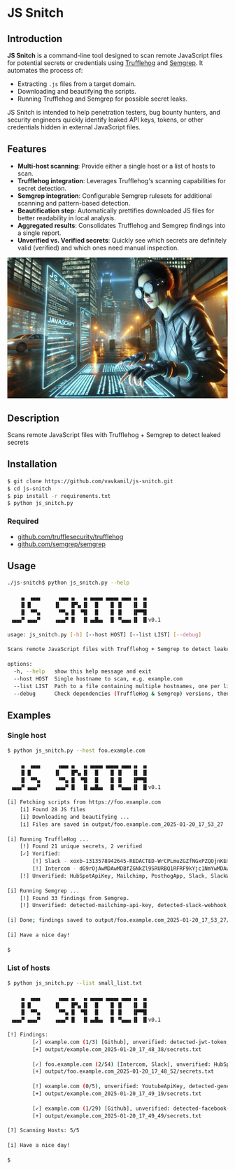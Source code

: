 # JS Snitch

## Introduction

**JS Snitch** is a command-line tool designed to scan remote JavaScript files for potential secrets or credentials using [Trufflehog](https://github.com/trufflesecurity/trufflehog) and [Semgrep](https://github.com/semgrep/semgrep). It automates the process of:

- Extracting `.js` files from a target domain.
- Downloading and beautifying the scripts.
- Running Trufflehog and Semgrep for possible secret leaks.

JS Snitch is intended to help penetration testers, bug bounty hunters, and security engineers quickly identify leaked API keys, tokens, or other credentials hidden in external JavaScript files.

## Features

- **Multi-host scanning**: Provide either a single host or a list of hosts to scan.
- **Trufflehog integration**: Leverages Trufflehog's scanning capabilities for secret detection.
- **Semgrep integration**: Configurable Semgrep rulesets for additional scanning and pattern-based detection.
- **Beautification step**: Automatically prettifies downloaded JS files for better readability in local analysis.
- **Aggregated results**: Consolidates Trufflehog and Semgrep findings into a single report.
- **Unverified vs. Verified secrets**: Quickly see which secrets are definitely valid (verified) and which ones need manual inspection.

![JS Snitch Cover](./cover.png)

## Description

Scans remote JavaScript files with Trufflehog + Semgrep to detect leaked secrets

## Installation

```bash
$ git clone https://github.com/vavkamil/js-snitch.git
$ cd js-snitch
$ pip install -r requirements.txt
$ python js_snitch.py
```

### Required

- [github.com/trufflesecurity/trufflehog](https://github.com/trufflesecurity/trufflehog?tab=readme-ov-file#floppy_disk-installation)
- [github.com/semgrep/semgrep](https://github.com/semgrep/semgrep?tab=readme-ov-file#option-2-getting-started-from-the-cli)

## Usage

```bash
./js-snitch$ python js_snitch.py --help

    ▗▖ ▗▄▄▖     ▗▄▄▖▗▖  ▗▖▗▄▄▄▖▗▄▄▄▖▗▄▄▖▗▖ ▗▖
    ▐▌▐▌       ▐▌   ▐▛▚▖▐▌  █    █ ▐▌   ▐▌ ▐▌
    ▐▌ ▝▀▚▖     ▝▀▚▖▐▌ ▝▜▌  █    █ ▐▌   ▐▛▀▜▌
 ▗▄▄▞▘▗▄▄▞▘    ▗▄▄▞▘▐▌  ▐▌▗▄█▄▖  █ ▝▚▄▄▖▐▌ ▐▌v0.1

usage: js_snitch.py [-h] [--host HOST] [--list LIST] [--debug]

Scans remote JavaScript files with Trufflehog + Semgrep to detect leaked secrets

options:
  -h, --help   show this help message and exit
  --host HOST  Single hostname to scan, e.g. example.com
  --list LIST  Path to a file containing multiple hostnames, one per line
  --debug      Check dependencies (TruffleHog & Semgrep) versions, then exit.
```

## Examples

### Single host

```bash
$ python js_snitch.py --host foo.example.com

    ▗▖ ▗▄▄▖     ▗▄▄▖▗▖  ▗▖▗▄▄▄▖▗▄▄▄▖▗▄▄▖▗▖ ▗▖
    ▐▌▐▌       ▐▌   ▐▛▚▖▐▌  █    █ ▐▌   ▐▌ ▐▌
    ▐▌ ▝▀▚▖     ▝▀▚▖▐▌ ▝▜▌  █    █ ▐▌   ▐▛▀▜▌
 ▗▄▄▞▘▗▄▄▞▘    ▗▄▄▞▘▐▌  ▐▌▗▄█▄▖  █ ▝▚▄▄▖▐▌ ▐▌v0.1

[i] Fetching scripts from https://foo.example.com
	[i] Found 28 JS files
	[i] Downloading and beautifying ...
	[i] Files are saved in output/foo.example.com_2025-01-20_17_53_27

[i] Running TruffleHog ...
	[!] Found 21 unique secrets, 2 verified
	[✓] Verified:
		[!] Slack - xoxb-1313578942645-REDACTED-WrCPLmuZGZfNGxPZQOjnKEm
		[!] Intercom - dG9rOjAwMDAwMDBfZGNkZl9SRURBQ1RFRF9kYjc1NmYwMDAwMDAwOjE6MA==
	[!] Unverified: HubSpotApiKey, Mailchimp, PosthogApp, Slack, SlackWebhook

[i] Running Semgrep ...
	[!] Found 33 findings from Semgrep.
	[!] Unverified: detected-mailchimp-api-key, detected-slack-webhook, hashicorp-tf-password, slack-bot-token, slack-webhook-url

[i] Done; findings saved to output/foo.example.com_2025-01-20_17_53_27/secrets.txt

[i] Have a nice day!

$ 
```

### List of hosts

```bash
$ python js_snitch.py --list small_list.txt 

    ▗▖ ▗▄▄▖     ▗▄▄▖▗▖  ▗▖▗▄▄▄▖▗▄▄▄▖▗▄▄▖▗▖ ▗▖
    ▐▌▐▌       ▐▌   ▐▛▚▖▐▌  █    █ ▐▌   ▐▌ ▐▌
    ▐▌ ▝▀▚▖     ▝▀▚▖▐▌ ▝▜▌  █    █ ▐▌   ▐▛▀▜▌
 ▗▄▄▞▘▗▄▄▞▘    ▗▄▄▞▘▐▌  ▐▌▗▄█▄▖  █ ▝▚▄▄▖▐▌ ▐▌v0.1

[!] Findings:
        [✓] example.com (1/3) [Github], unverified: detected-jwt-token, github-fine-grained-pat
		[+] output/example.com_2025-01-20_17_48_38/secrets.txt

        [✓] foo.example.com (2/54) [Intercom, Slack], unverified: HubSpotApiKey, Mailchimp, PosthogApp, Slack, SlackWebhook, detected-mailchimp-api-key, detected-slack-webhook, hashicorp-tf-password, slack-bot-token, slack-webhook-url
		[+] output/foo.example.com_2025-01-20_17_48_52/secrets.txt

        [!] example.com (0/5), unverified: YoutubeApiKey, detected-generic-api-key, detected-google-api-key, detected-telegram-bot-api-key, facebook-access-token
		[+] output/example.com_2025-01-20_17_49_19/secrets.txt

        [✓] example.com (1/29) [Github], unverified: detected-facebook-oauth, generic-api-key
		[+] output/example.com_2025-01-20_17_49_49/secrets.txt

[?] Scanning Hosts: 5/5

[i] Have a nice day!

$ 
```

